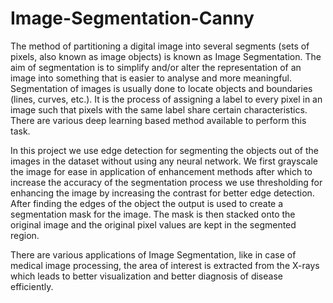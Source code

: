 # Image-Segmentation-Canny

The method of partitioning a digital image into several segments (sets of pixels, also known as image objects) is known as Image Segmentation. The aim of segmentation is to 
simplify and/or alter the representation of an image into something that is easier to analyse and more meaningful. Segmentation of images is usually done to locate objects 
and boundaries (lines, curves, etc.). It is the process of assigning a label to every pixel in an image such that pixels with the same label share certain characteristics. 
There are various deep learning based method available to perform this task.

In this project we use edge detection for segmenting the objects out of the images in the dataset without using any neural network. We first grayscale the image for ease in 
application of enhancement methods after which to increase the accuracy of the segmentation process we use thresholding for enhancing the image by increasing the contrast 
for better edge detection. After finding the edges of the object the output is used to create a segmentation mask for the image. The mask is then stacked onto the original 
image and the original pixel values are kept in the segmented region.

There are various applications of Image Segmentation, like in case of medical image processing, the area of interest is extracted from the X-rays which leads to better
visualization and better diagnosis of disease efficiently.
